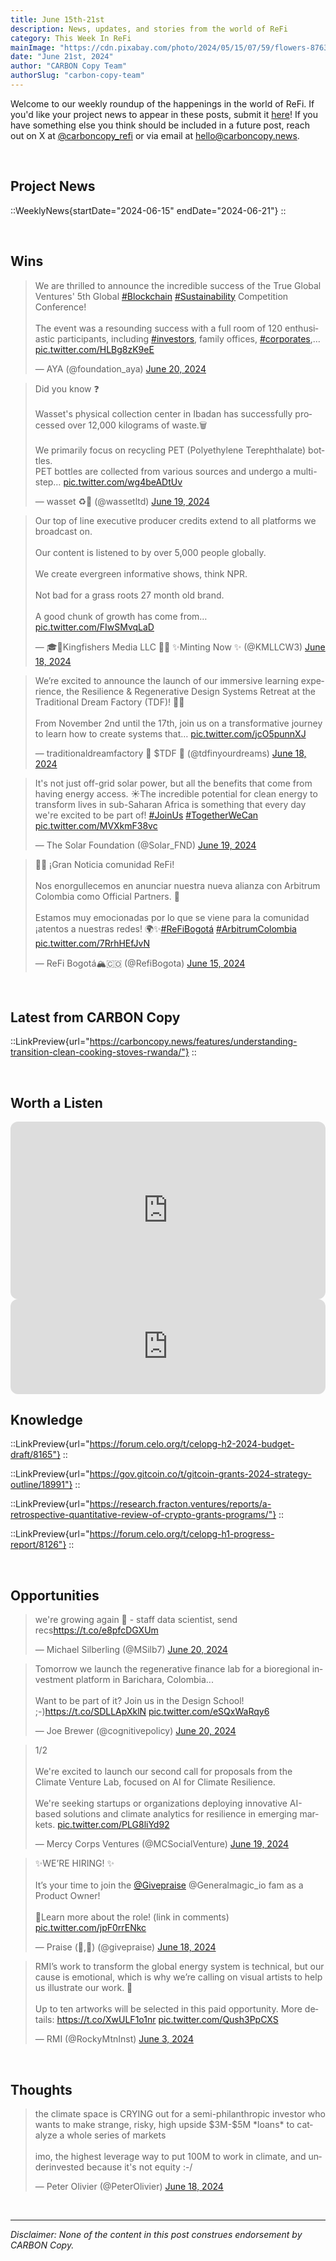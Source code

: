 ```yaml
---
title: June 15th-21st
description: News, updates, and stories from the world of ReFi
category: This Week In ReFi
mainImage: "https://cdn.pixabay.com/photo/2024/05/15/07/59/flowers-8763039_1280.jpg"
date: "June 21st, 2024"
author: "CARBON Copy Team"
authorSlug: "carbon-copy-team"
---
```


Welcome to our weekly roundup of the happenings in the world of ReFi. If you'd like your project news to appear in these posts, submit it [here](https://baserow.io/form/Bvg1VhbZvYjYDyylflMoYvqPA7Gogg1GDeTjzO8ku-o)! If you have something else you think should be included in a future post, reach out on X at [@carboncopy_refi](https://x.com/carboncopy_refi) or via email at hello@carboncopy.news.

<br>

## Project News

::WeeklyNews{startDate="2024-06-15" endDate="2024-06-21"}
::

<br>

## Wins

<blockquote class="twitter-tweet"><p lang="en" dir="ltr">We are thrilled to announce the incredible success of the True Global Ventures&#39; 5th Global <a href="https://twitter.com/hashtag/Blockchain?src=hash&amp;ref_src=twsrc%5Etfw">#Blockchain</a> <a href="https://twitter.com/hashtag/Sustainability?src=hash&amp;ref_src=twsrc%5Etfw">#Sustainability</a> Competition Conference!<br><br>The event was a resounding success with a full room of 120 enthusiastic participants, including <a href="https://twitter.com/hashtag/investors?src=hash&amp;ref_src=twsrc%5Etfw">#investors</a>, family offices, <a href="https://twitter.com/hashtag/corporates?src=hash&amp;ref_src=twsrc%5Etfw">#corporates</a>,… <a href="https://t.co/HLBg8zK9eE">pic.twitter.com/HLBg8zK9eE</a></p>&mdash; AYA (@foundation_aya) <a href="https://twitter.com/foundation_aya/status/1803683963812114447?ref_src=twsrc%5Etfw">June 20, 2024</a></blockquote>

<blockquote class="twitter-tweet"><p lang="en" dir="ltr">Did you know ❓<br><br>Wasset&#39;s physical collection center in Ibadan has successfully processed over 12,000 kilograms of waste.🗑️<br><br>We primarily focus on recycling PET (Polyethylene Terephthalate) bottles. <br>PET bottles are collected from various sources and undergo a multi-step… <a href="https://t.co/wg4beADtUv">pic.twitter.com/wg4beADtUv</a></p>&mdash; wasset ♻️🎨 (@wassetltd) <a href="https://twitter.com/wassetltd/status/1803403834925969733?ref_src=twsrc%5Etfw">June 19, 2024</a></blockquote>

<blockquote class="twitter-tweet"><p lang="en" dir="ltr">Our top of line executive producer credits extend to all platforms we broadcast on.<br><br>Our content is listened to by over 5,000 people globally.<br><br>We create evergreen informative shows, think NPR.<br><br>Not bad for a grass roots 27 month old brand. <br><br>A good chunk of growth has come from… <a href="https://t.co/FIwSMvqLaD">pic.twitter.com/FIwSMvqLaD</a></p>&mdash; 🎓🐝Kingfishers Media LLC 🌺🌞 ✨Minting Now ✨ (@KMLLCW3) <a href="https://twitter.com/KMLLCW3/status/1803154993987400004?ref_src=twsrc%5Etfw">June 18, 2024</a></blockquote>

<blockquote class="twitter-tweet"><p lang="en" dir="ltr">We’re excited to announce the launch of our immersive learning experience, the Resilience &amp; Regenerative Design Systems Retreat at the Traditional Dream Factory (TDF)! 🌱✨ <br><br>From November 2nd until the 17th, join us on a transformative journey to learn how to create systems that… <a href="https://t.co/jcO5punnXJ">pic.twitter.com/jcO5punnXJ</a></p>&mdash; traditionaldreamfactory 🌱 $TDF 🐑 (@tdfinyourdreams) <a href="https://twitter.com/tdfinyourdreams/status/1803070875605885270?ref_src=twsrc%5Etfw">June 18, 2024</a></blockquote>

<blockquote class="twitter-tweet"><p lang="en" dir="ltr">It&#39;s not just off-grid solar power, but all the benefits that come from having energy access. ☀️The incredible potential for clean energy to transform lives in sub-Saharan Africa is something that every day we&#39;re excited to be part of! <a href="https://twitter.com/hashtag/JoinUs?src=hash&amp;ref_src=twsrc%5Etfw">#JoinUs</a> <a href="https://twitter.com/hashtag/TogetherWeCan?src=hash&amp;ref_src=twsrc%5Etfw">#TogetherWeCan</a> <a href="https://t.co/MVXkmF38vc">pic.twitter.com/MVXkmF38vc</a></p>&mdash; The Solar Foundation (@Solar_FND) <a href="https://twitter.com/Solar_FND/status/1803253118400184460?ref_src=twsrc%5Etfw">June 19, 2024</a></blockquote>

<blockquote class="twitter-tweet"><p lang="es" dir="ltr">🌿🤝 ¡Gran Noticia comunidad ReFi! <br><br>Nos enorgullecemos en anunciar nuestra nueva alianza con Arbitrum Colombia como Official Partners. 🎉<br><br>Estamos muy emocionadas por lo que se viene para la comunidad ¡atentos a nuestras redes! 🌍✨<a href="https://twitter.com/hashtag/ReFiBogot%C3%A1?src=hash&amp;ref_src=twsrc%5Etfw">#ReFiBogotá</a> <a href="https://twitter.com/hashtag/ArbitrumColombia?src=hash&amp;ref_src=twsrc%5Etfw">#ArbitrumColombia</a> <a href="https://t.co/7RrhHEfJvN">pic.twitter.com/7RrhHEfJvN</a></p>&mdash; ReFi Bogotá🏔️🇨🇴 (@RefiBogota) <a href="https://twitter.com/RefiBogota/status/1801963222292943225?ref_src=twsrc%5Etfw">June 15, 2024</a></blockquote>

<br>

## Latest from CARBON Copy

::LinkPreview{url="https://carboncopy.news/features/understanding-transition-clean-cooking-stoves-rwanda/"}
::

<br>

## Worth a Listen

<iframe width="100%" style="border-radius:12px; aspect-ratio: 16/9" src="https://www.youtube.com/embed/iRs6UCkxeu8?si=xB6iYglmp86IwVtm" title="YouTube video player" frameborder="0" allow="accelerometer; autoplay; clipboard-write; encrypted-media; gyroscope; picture-in-picture; web-share" referrerpolicy="strict-origin-when-cross-origin" allowfullscreen></iframe>

<br>

<iframe style="border-radius:12px" src="https://open.spotify.com/embed/episode/4LCM7nkgJ34peWlYUzJGWe?utm_source=generator" width="100%" height="152" frameBorder="0" allowfullscreen="" allow="autoplay; clipboard-write; encrypted-media; fullscreen; picture-in-picture" loading="lazy"></iframe>

<br>

## Knowledge

::LinkPreview{url="https://forum.celo.org/t/celopg-h2-2024-budget-draft/8165"}
::

<!-- ::LinkPreview{url="https://www.neutralx.com/blog/the-evolution-of-redd"}
:: -->

::LinkPreview{url="https://gov.gitcoin.co/t/gitcoin-grants-2024-strategy-outline/18991"}
::

::LinkPreview{url="https://research.fracton.ventures/reports/a-retrospective-quantitative-review-of-crypto-grants-programs/"}
::

::LinkPreview{url="https://forum.celo.org/t/celopg-h1-progress-report/8126"}
::

<!-- ::LinkPreview{url="https://www.businessinsider.in/policy/economy/news/heres-an-idea-a-worldwide-universal-basic-income-paid-for-by-a-carbon-tax-a-study-found-that-it-could-boost-the-global-gdp-by-130-/articleshow/110850487.cms"}
:: -->

<br>

## Opportunities

<blockquote class="twitter-tweet"><p lang="en" dir="ltr">we&#39;re growing again 👀 - staff data scientist, send recs<a href="https://t.co/e8pfcDGXUm">https://t.co/e8pfcDGXUm</a></p>&mdash; Michael Silberling (@MSilb7) <a href="https://twitter.com/MSilb7/status/1803819384739155987?ref_src=twsrc%5Etfw">June 20, 2024</a></blockquote>

<blockquote class="twitter-tweet"><p lang="en" dir="ltr">Tomorrow we launch the regenerative finance lab for a bioregional investment platform in Barichara, Colombia...<br><br>Want to be part of it? Join us in the Design School! ;-)<a href="https://t.co/SDLLApXklN">https://t.co/SDLLApXklN</a> <a href="https://t.co/eSQxWaRqy6">pic.twitter.com/eSQxWaRqy6</a></p>&mdash; Joe Brewer (@cognitivepolicy) <a href="https://twitter.com/cognitivepolicy/status/1803871718424838494?ref_src=twsrc%5Etfw">June 20, 2024</a></blockquote>

<blockquote class="twitter-tweet"><p lang="en" dir="ltr">1/2<br><br>We&#39;re excited to launch our second call for proposals from the Climate Venture Lab, focused on AI for Climate Resilience.<br> <br>We&#39;re seeking startups or organizations deploying innovative AI-based solutions and climate analytics for resilience in emerging markets. <a href="https://t.co/PLG8liYd92">pic.twitter.com/PLG8liYd92</a></p>&mdash; Mercy Corps Ventures (@MCSocialVenture) <a href="https://twitter.com/MCSocialVenture/status/1803500716570648600?ref_src=twsrc%5Etfw">June 19, 2024</a></blockquote>

<blockquote class="twitter-tweet"><p lang="en" dir="ltr">✨WE’RE HIRING! ✨<br><br>It’s your time to join the <a href="https://twitter.com/givepraise?ref_src=twsrc%5Etfw">@Givepraise</a> @Generalmagic_io fam as a Product Owner!<br><br>🧵Learn more about the role! (link in comments) <a href="https://t.co/jpF0rrENkc">pic.twitter.com/jpF0rrENkc</a></p>&mdash; Praise (🙏,🙏) (@givepraise) <a href="https://twitter.com/givepraise/status/1803087467710468415?ref_src=twsrc%5Etfw">June 18, 2024</a></blockquote>

<blockquote class="twitter-tweet"><p lang="en" dir="ltr">RMI’s work to transform the global energy system is technical, but our cause is emotional, which is why we’re calling on visual artists to help us illustrate our work. 🎨<br><br>Up to ten artworks will be selected in this paid opportunity. More details: <a href="https://t.co/XwULF1o1nr">https://t.co/XwULF1o1nr</a> <a href="https://t.co/Qush3PpCXS">pic.twitter.com/Qush3PpCXS</a></p>&mdash; RMI (@RockyMtnInst) <a href="https://twitter.com/RockyMtnInst/status/1797675644752392526?ref_src=twsrc%5Etfw">June 3, 2024</a></blockquote>

<br>

## Thoughts

<blockquote class="twitter-tweet"><p lang="en" dir="ltr">the climate space is CRYING out for a semi-philanthropic investor who wants to make strange, risky, high upside $3M-$5M *loans* to catalyze a whole series of markets<br><br>imo, the highest leverage way to put 100M to work in climate, and underinvested because it&#39;s not equity :-/</p>&mdash; Peter Olivier (@PeterOlivier) <a href="https://twitter.com/PeterOlivier/status/1803169226238152901?ref_src=twsrc%5Etfw">June 18, 2024</a></blockquote>
    
<br>

***

*Disclaimer: None of the content in this post construes endorsement by CARBON Copy.*  
